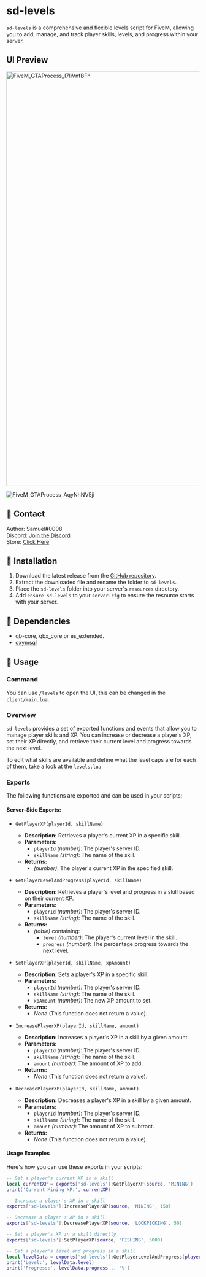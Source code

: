 # sd-levels

`sd-levels` is a comprehensive and flexible levels script for FiveM, allowing you to add, manage, and track player skills, levels, and progress within your server.

## UI Preview
<img width="1920" height="1080" alt="FiveM_GTAProcess_I7IiVnfBFh" src="https://github.com/user-attachments/assets/6ae22600-16cf-40e7-a391-99e8f04a05d9" />

![FiveM_GTAProcess_AqyNhNV5ji](https://github.com/user-attachments/assets/4bef2d5d-b321-4eba-910c-30f66d7e8617)


## 🔔 Contact

Author: Samuel#0008  
Discord: [Join the Discord](https://discord.gg/FzPehMQaBQ)  
Store: [Click Here](https://fivem.samueldev.shop)

## 💾 Installation

1. Download the latest release from the [GitHub repository](https://github.com/Samuels-Development/sd-levels/releases).
2. Extract the downloaded file and rename the folder to `sd-levels`.
3. Place the `sd-levels` folder into your server's `resources` directory.
4. Add `ensure sd-levels` to your `server.cfg` to ensure the resource starts with your server.


## 📖 Dependencies
- qb-core, qbx_core or es_extended.
- [oxymsql](https://github.com/overextended/oxmysql) 

## 📖 Usage

### Command
You can use `/levels` to open the UI, this can be changed in the `client/main.lua`.

### Overview

`sd-levels` provides a set of exported functions and events that allow you to manage player skills and XP. You can increase or decrease a player's XP, set their XP directly, and retrieve their current level and progress towards the next level.

To edit what skills are available and define what the level caps are for each of them, take a look at the `levels.lua`

### Exports

The following functions are exported and can be used in your scripts:

#### **Server-Side Exports:**


 - `GetPlayerXP(playerId, skillName)`
    - **Description:** Retrieves a player's current XP in a specific skill.
    - **Parameters:**
      - `playerId` *(number)*: The player's server ID.
      - `skillName` *(string)*: The name of the skill.
    - **Returns:**
      - *(number)*: The player's current XP in the specified skill.

  - `GetPlayerLevelAndProgress(playerId, skillName)`
    - **Description:** Retrieves a player's level and progress in a skill based on their current XP.
    - **Parameters:**
      - `playerId` *(number)*: The player's server ID.
      - `skillName` *(string)*: The name of the skill.
    - **Returns:**
      - *(table)* containing:
        - `level` *(number)*: The player's current level in the skill.
        - `progress` *(number)*: The percentage progress towards the next level.

  - `SetPlayerXP(playerId, skillName, xpAmount)`
    - **Description:** Sets a player's XP in a specific skill.
    - **Parameters:**
      - `playerId` *(number)*: The player's server ID.
      - `skillName` *(string)*: The name of the skill.
      - `xpAmount` *(number)*: The new XP amount to set.
    - **Returns:**
      - *None* (This function does not return a value).

  - `IncreasePlayerXP(playerId, skillName, amount)`
    - **Description:** Increases a player's XP in a skill by a given amount.
    - **Parameters:**
      - `playerId` *(number)*: The player's server ID.
      - `skillName` *(string)*: The name of the skill.
      - `amount` *(number)*: The amount of XP to add.
    - **Returns:**
      - *None* (This function does not return a value).

  - `DecreasePlayerXP(playerId, skillName, amount)`
    - **Description:** Decreases a player's XP in a skill by a given amount.
    - **Parameters:**
      - `playerId` *(number)*: The player's server ID.
      - `skillName` *(string)*: The name of the skill.
      - `amount` *(number)*: The amount of XP to subtract.
    - **Returns:**
      - *None* (This function does not return a value).


#### Usage Examples

Here's how you can use these exports in your scripts:

```lua
-- Get a player's current XP in a skill
local currentXP = exports['sd-levels']:GetPlayerXP(source, 'MINING')
print('Current Mining XP:', currentXP)

-- Increase a player's XP in a skill
exports['sd-levels']:IncreasePlayerXP(source, 'MINING', 150)

-- Decrease a player's XP in a skill
exports['sd-levels']:DecreasePlayerXP(source, 'LOCKPICKING', 50)

-- Set a player's XP in a skill directly
exports['sd-levels']:SetPlayerXP(source, 'FISHING', 5000)

-- Get a player's level and progress in a skill
local levelData = exports['sd-levels']:GetPlayerLevelAndProgress(playerId, 'CRAFTING')
print('Level:', levelData.level)
print('Progress:', levelData.progress .. '%')



